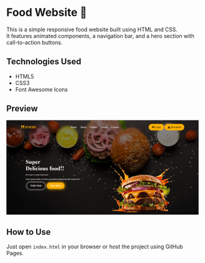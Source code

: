  # Food Website 🍔

This is a simple responsive food website built using HTML and CSS.  
It features animated components, a navigation bar, and a hero section with call-to-action buttons.

## Technologies Used
- HTML5
- CSS3
- Font Awesome Icons

## Preview
![Screenshot](img/screenshot.png.png)

## How to Use
Just open `index.html` in your browser or host the project using GitHub Pages.
